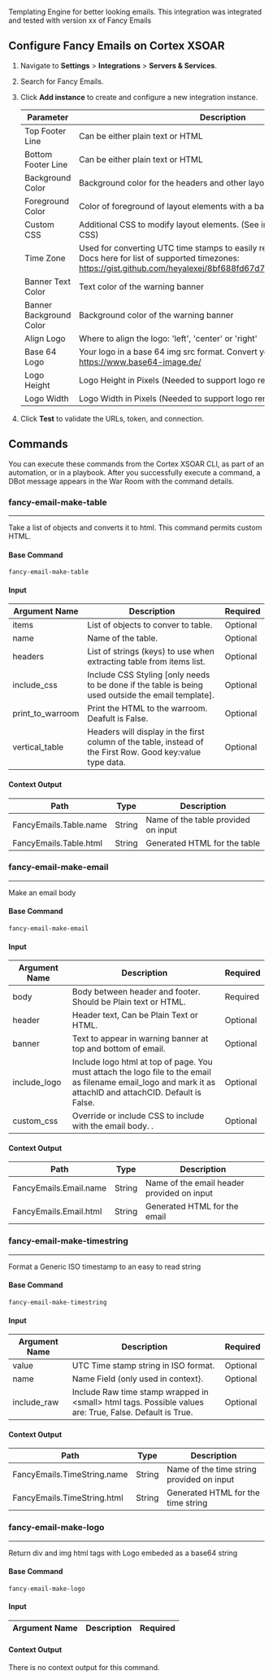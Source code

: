Templating Engine for better looking emails.
This integration was integrated and tested with version xx of Fancy Emails

## Configure Fancy Emails on Cortex XSOAR

1. Navigate to **Settings** > **Integrations** > **Servers & Services**.
2. Search for Fancy Emails.
3. Click **Add instance** to create and configure a new integration instance.

    | **Parameter** | **Description** | **Required** |
    | --- | --- | --- |
    | Top Footer Line | Can be either plain text or HTML | False |
    | Bottom Footer Line | Can be either plain text or HTML | False |
    | Background Color | Background color for the headers and other layout elements | False |
    | Foreground Color | Color of foreground of layout elements with a background \(Usually text\) | False |
    | Custom CSS | Additional CSS to modify layout elements. \(See integration code for default CSS\) | False |
    | Time Zone | Used for converting UTC time stamps to easily read local time string. See Docs here for list of supported timezones: https://gist.github.com/heyalexej/8bf688fd67d7199be4a1682b3eec7568 | False |
    | Banner Text Color | Text color of the warning banner | False |
    | Banner Background Color | Background color of the warning banner | False |
    | Align Logo | Where to align the logo: 'left', 'center' or 'right' | False |
    | Base 64 Logo | Your logo in a base 64 img src format. Convert your logo at https://www.base64-image.de/ | False |
    | Logo Height | Logo Height in Pixels  \(Needed to support logo rendering outlook\) | False |
    | Logo Width | Logo Width in Pixels \(Needed to support logo rendering outlook\) | False |

4. Click **Test** to validate the URLs, token, and connection.
## Commands
You can execute these commands from the Cortex XSOAR CLI, as part of an automation, or in a playbook.
After you successfully execute a command, a DBot message appears in the War Room with the command details.
### fancy-email-make-table
***
Take a list of objects and converts it to html. This command permits custom HTML.


#### Base Command

`fancy-email-make-table`
#### Input

| **Argument Name** | **Description** | **Required** |
| --- | --- | --- |
| items | List of objects to conver to table. | Optional | 
| name | Name of the table. | Optional | 
| headers | List of strings (keys) to use when extracting table from items list. | Optional | 
| include_css | Include CSS Styling [only needs to be done if the table is being used outside the email template]. | Optional | 
| print_to_warroom | Print the HTML to the warroom. Deafult is False. | Optional | 
| vertical_table | Headers will display in the first column of the table, instead of the First Row. Good key:value type data. | Optional | 


#### Context Output

| **Path** | **Type** | **Description** |
| --- | --- | --- |
| FancyEmails.Table.name | String | Name of the table provided on input | 
| FancyEmails.Table.html | String | Generated HTML for the table | 

### fancy-email-make-email
***
Make an email body


#### Base Command

`fancy-email-make-email`
#### Input

| **Argument Name** | **Description** | **Required** |
| --- | --- | --- |
| body | Body between header and footer. Should be Plain text or HTML. | Required | 
| header | Header text, Can be Plain Text or HTML. | Optional | 
| banner | Text to appear in warning banner at top and bottom of email. | Optional | 
| include_logo | Include logo html at top of page. You must attach the logo file to the email as filename  email_logo and mark it as attachID and attachCID. Default is False. | Optional | 
| custom_css | Override or include CSS to include with the email body. . | Optional | 


#### Context Output

| **Path** | **Type** | **Description** |
| --- | --- | --- |
| FancyEmails.Email.name | String | Name of the email header provided on input | 
| FancyEmails.Email.html | String | Generated HTML for the email | 

### fancy-email-make-timestring
***
Format a Generic ISO timestamp to an easy to read string


#### Base Command

`fancy-email-make-timestring`
#### Input

| **Argument Name** | **Description** | **Required** |
| --- | --- | --- |
| value | UTC Time stamp string in ISO format. | Optional | 
| name | Name Field (only used in context}. | Optional | 
| include_raw | Include Raw time stamp wrapped in &lt;small&gt; html tags. Possible values are: True, False. Default is True. | Optional | 


#### Context Output

| **Path** | **Type** | **Description** |
| --- | --- | --- |
| FancyEmails.TimeString.name | String | Name of the time string provided on input | 
| FancyEmails.TimeString.html | String | Generated HTML for the time string | 

### fancy-email-make-logo
***
Return div and img html tags with Logo embeded as a base64 string


#### Base Command

`fancy-email-make-logo`
#### Input

| **Argument Name** | **Description** | **Required** |
| --- | --- | --- |


#### Context Output

There is no context output for this command.